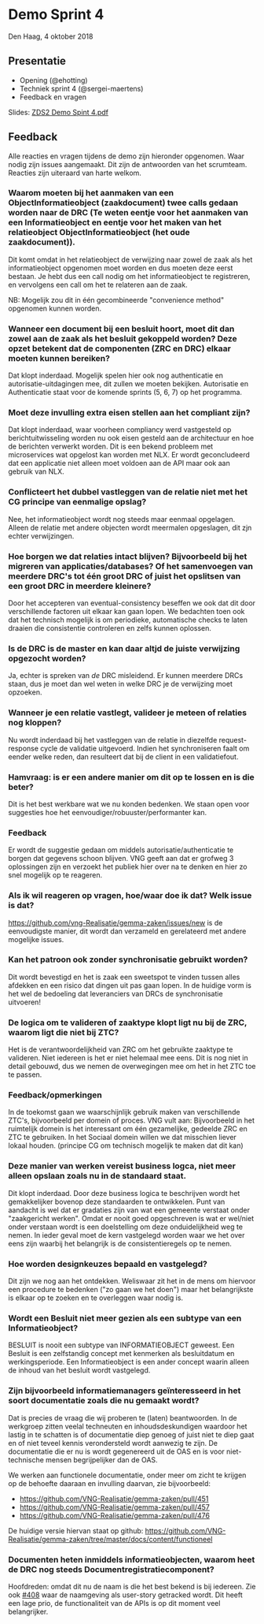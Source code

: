 # Demo Sprint 4

Den Haag, 4 oktober 2018

## Presentatie

- Opening (@ehotting)
- Techniek sprint 4 (@sergei-maertens)
- Feedback en vragen

Slides: [ZDS2 Demo Spint 4.pdf](/community/bestanden/zds2-demo-sprint-4.pdf)

## Feedback

Alle reacties en vragen tijdens de demo zijn hieronder opgenomen. Waar nodig zijn issues aangemaakt. Dit zijn de antwoorden van het scrumteam. Reacties zijn uiteraard van harte welkom.

### Waarom moeten bij het aanmaken van een ObjectInformatieobject (zaakdocument) twee calls gedaan worden naar de DRC (Te weten eentje voor het aanmaken van een Informatieobject en eentje voor het maken van het relatieobject ObjectInformatieobject (het oude zaakdocument)).

Dit komt omdat in het relatieobject de verwijzing naar zowel de zaak als het informatieobject opgenomen moet worden en dus moeten deze eerst bestaan. Je hebt dus een call nodig om het
informatieobject te registreren, en vervolgens een call om het te relateren aan de zaak.

NB: Mogelijk zou dit in één gecombineerde "convenience method" opgenomen kunnen worden.

### Wanneer een document bij een besluit hoort, moet dit dan zowel aan de zaak als het besluit gekoppeld worden? Deze opzet betekent dat de componenten (ZRC en DRC) elkaar moeten kunnen bereiken?

Dat klopt inderdaad. Mogelijk spelen hier ook nog authenticatie en autorisatie-uitdagingen mee, dit zullen we moeten bekijken. Autorisatie en Authenticatie staat voor de komende sprints (5, 6, 7) op het programma.

### Moet deze invulling extra eisen stellen aan het compliant zijn?

Dat klopt inderdaad, waar voorheen compliancy werd vastgesteld op berichtuitwisseling worden nu ook eisen gesteld aan de architectuur en hoe de berichten verwerkt worden. Dit is een bekend probleem met microservices wat opgelost kan worden met NLX. Er wordt geconcludeerd dat een applicatie niet alleen moet voldoen aan de API maar ook aan gebruik van NLX.

### Conflicteert het dubbel vastleggen van de relatie niet met het CG principe van eenmalige opslag?

Nee, het informatieobject wordt nog steeds maar eenmaal opgelagen. Alleen de relatie met andere objecten wordt meermalen opgeslagen, dit zjn echter verwijzingen.

### Hoe borgen we dat relaties intact blijven? Bijvoorbeeld bij het migreren van applicaties/databases? Of het samenvoegen van meerdere DRC's tot één groot DRC of juist het opslitsen van een groot DRC in meerdere kleinere?

Door het accepteren van eventual-consistency beseffen we ook dat dit door verschillende
factoren uit elkaar kan gaan lopen. We bedachten toen ook dat het technisch mogelijk
is om periodieke, automatische checks te laten draaien die consistentie controleren
en zelfs kunnen oplossen.

### Is de DRC is de master en kan daar altjd de juiste verwijzing opgezocht worden?

Ja, echter is spreken van _de_ DRC misleidend. Er kunnen meerdere DRCs staan,
dus je moet dan wel weten in welke DRC je de verwijzing moet opzoeken.

### Wanneer je een relatie vastlegt, valideer je meteen of relaties nog kloppen?

Nu wordt inderdaad bij het vastleggen van de relatie in diezelfde request-response
cycle de validatie uitgevoerd. Indien het synchroniseren faalt om eender welke
reden, dan resulteert dat bij de client in een validatiefout.

### Hamvraag: is er een andere manier om dit op te lossen en is die beter?

Dit is het best werkbare wat we nu konden bedenken. We staan open voor suggesties
hoe het eenvoudiger/robuuster/performanter kan.

### Feedback

Er wordt de suggestie gedaan om middels autorisatie/authenticatie te borgen dat gegevens schoon blijven.
VNG geeft aan dat er grofweg 3 oplossingen zijn en verzoekt het publiek hier over na te denken en hier zo snel mogelijk op te reageren.

### Als ik wil reageren op vragen, hoe/waar doe ik dat? Welk issue is dat?

https://github.com/vng-Realisatie/gemma-zaken/issues/new is de eenvoudigste manier,
dit wordt dan verzameld en gerelateerd met andere mogelijke issues.

### Kan het patroon ook zonder synchronisatie gebruikt worden?

Dit wordt bevestigd en het is zaak een sweetspot te vinden tussen alles afdekken en een risico dat dingen uit pas gaan lopen. In de huidige vorm is het wel de bedoeling dat leveranciers
van DRCs de synchronisatie uitvoeren!

### De logica om te valideren of zaaktype klopt ligt nu bij de ZRC, waarom ligt die niet bij ZTC?

Het is de verantwoordelijkheid van ZRC om het gebruikte zaaktype te valideren. Niet iedereen is het er niet helemaal mee eens. Dit is nog niet in detail gebouwd, dus we nemen de overwegingen mee om het
in het ZTC toe te passen.

### Feedback/opmerkingen

In de toekomst gaan we waarschijnlijk gebruik maken van verschillende ZTC's, bijvoorbeeld per domein of proces. VNG vult aan: Bijvoorbeeld in het ruimtelijk domein is het interessant om één gezamelijke, gedeelde ZRC en ZTC te gebruiken. In het Sociaal domein willen we dat misschien liever lokaal houden.
(principe CG om technisch mogelijk te maken dat dit kan)

### Deze manier van werken vereist business logca, niet meer alleen opslaan zoals nu in de standaard staat.

Dit klopt inderdaad. Door deze business logica te beschrijven wordt het gemakkelijker bovenop deze standaarden te ontwikkelen. Punt van aandacht is wel dat er gradaties zijn van wat een gemeente verstaat onder "zaakgericht werken". Omdat er nooit goed opgeschreven is wat er wel/niet onder verstaan wordt is een doelstelling om deze onduidelijkheid weg te nemen. In ieder geval moet de kern vastgelegd worden waar we het over eens zijn waarbij het belangrijk is de consistentieregels op te nemen.

### Hoe worden designkeuzes bepaald en vastgelegd?

Dit zijn we nog aan het ontdekken. Weliswaar zit het in de mens om hiervoor een procedure te bedenken ("zo gaan we het doen") maar het belangrijkste is elkaar op te zoeken en te overleggen waar nodig is.

### Wordt een Besluit niet meer gezien als een subtype van een Informatieobject?

BESLUIT is nooit een subtype van INFORMATIEOBJECT geweest. Een Besluit is een
zelfstandig concept met kenmerken als besluitdatum en werkingsperiode. Een
Informatieobject is een ander concept waarin alleen de inhoud van het
besluit wordt vastgelegd.

### Zijn bijvoorbeeld informatiemanagers geïnteresseerd in het soort documentatie zoals die nu gemaakt wordt?

Dat is precies de vraag die wij proberen te (laten) beantwoorden. In de werkgroep zitten veelal techneuten en inhoudsdeskundigen waardoor het lastig in te schatten is of documentatie diep genoeg of juist niet te diep gaat en of niet teveel kennis verondersteld wordt aanwezig te zijn. De documentatie die er nu is wordt gegenereerd uit de OAS en is voor niet-technische mensen begrijpelijker dan de OAS.

We werken aan functionele documentatie, onder meer om zicht te krijgen op de behoefte daaraan en invulling daarvan, zie bijvoorbeeld:

* https://github.com/VNG-Realisatie/gemma-zaken/pull/451
* https://github.com/VNG-Realisatie/gemma-zaken/pull/457
* https://github.com/VNG-Realisatie/gemma-zaken/pull/476

De huidige versie hiervan staat op github: https://github.com/VNG-Realisatie/gemma-zaken/tree/master/docs/content/functioneel

### Documenten heten inmiddels informatieobjecten, waarom heet de DRC nog steeds Documentregistratiecomponent?

Hoofdreden: omdat dit nu de naam is die het best bekend is bij iedereen. Zie
ook [#408](https://github.com/VNG-Realisatie/gemma-zaken/issues/408) waar de
naamgeving als user-story getracked wordt. Dit heeft een lage prio, de functionaliteit
van de APIs is op dit moment veel belangrijker.
